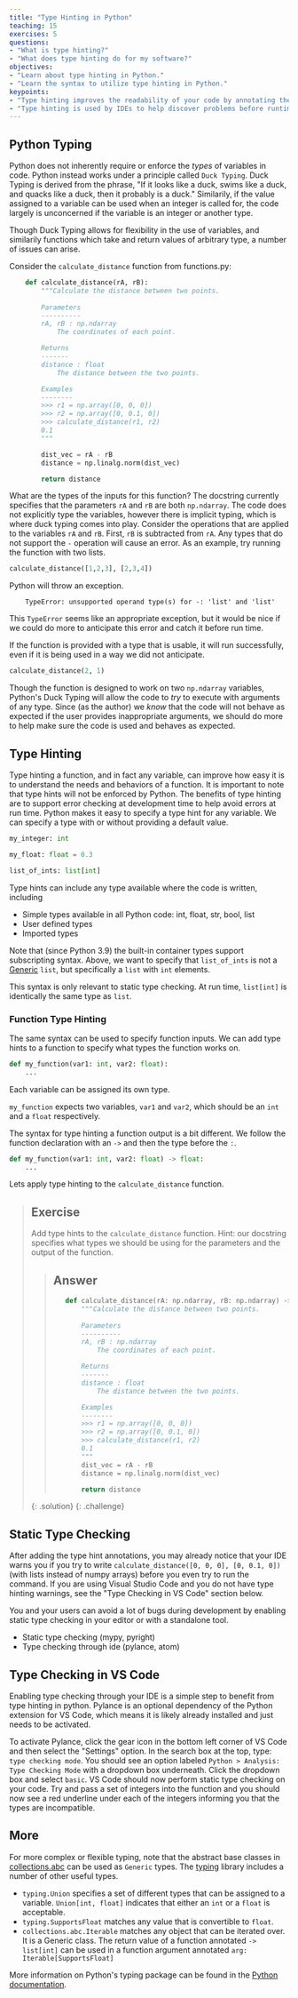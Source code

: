 ```yaml
---
title: "Type Hinting in Python"
teaching: 15
exercises: 5
questions:
- "What is type hinting?"
- "What does type hinting do for my software?"
objectives:
- "Learn about type hinting in Python."
- "Learn the syntax to utilize type hinting in Python."
keypoints:
- "Type hinting improves the readability of your code by annotating the data types of variables."
- "Type hinting is used by IDEs to help discover problems before runtime."
---
```


## Python Typing


Python does not inherently require or enforce the *types* of variables in code.
Python instead works under a principle called `Duck Typing`.
Duck Typing is derived from the phrase, "If it looks like a duck, swims like a duck, and quacks like a duck, then it probably is a duck."
Similarily, if the value assigned to a variable can be used when an integer is called for, the code largely is unconcerned if the variable is an integer or another type.

Though Duck Typing allows for flexibility in the use of variables, and similarily functions which take and return values of arbitrary type, a number of issues can arise.

Consider the `calculate_distance` function from functions.py:
```python
    def calculate_distance(rA, rB):
        """Calculate the distance between two points.
        
        Parameters
        ----------
        rA, rB : np.ndarray
            The coordinates of each point.

        Returns   
        -------
        distance : float
            The distance between the two points.

        Examples
        --------
        >>> r1 = np.array([0, 0, 0])
        >>> r2 = np.array([0, 0.1, 0])
        >>> calculate_distance(r1, r2)
        0.1
        """

        dist_vec = rA - rB
        distance = np.linalg.norm(dist_vec)

        return distance
```

What are the types of the inputs for this function?
The docstring currently specifies that the parameters `rA` and `rB` are both `np.ndarray`.
The code does not explicitly type the variables, however there is implicit typing, which is where duck typing comes into play.
Consider the operations that are applied to the variables `rA` and `rB`.
First, `rB` is subtracted from `rA`.
Any types that do not support the `-` operation will cause an error.
As an example, try running the function with two lists.

```python
calculate_distance([1,2,3], [2,3,4])
```

Python will throw an exception.

```output
    TypeError: unsupported operand type(s) for -: 'list' and 'list'
```

This `TypeError` seems like an appropriate exception, but it would be nice if we could do more to anticipate this error and catch it before run time.

If the function is provided with a type that is usable, it will run successfully, even if it is being used in a way we did not anticipate.

```python
calculate_distance(2, 1)
```

Though the function is designed to work on two `np.ndarray` variables,
Python's Duck Typing will allow the code to _try_ to execute with arguments of any type.
Since (as the author) we _know_ that the code will not behave as expected if the user provides inappropriate arguments,
we should do more to help make sure the code is used and behaves as expected.

## Type Hinting
Type hinting a function, and in fact any variable, can improve how easy it is to understand the needs and behaviors of a function.
It is important to note that type hints will not be enforced by Python.
The benefits of type hinting are to support error checking at development time to help avoid errors at run time.
Python makes it easy to specify a type hint for any variable.
We can specify a type with or without providing a default value.

```python
my_integer: int

my_float: float = 0.3

list_of_ints: list[int]
```

Type hints can include any type available where the code is written, including
 * Simple types available in all Python code: int, float, str, bool, list
 * User defined types
 * Imported types

Note that (since Python 3.9) the built-in container types support subscripting syntax.
Above, we want to specify that `list_of_ints` is not a
[Generic](https://docs.python.org/3/library/typing.html#generics) `list`,
but specifically a `list` with `int` elements.

This syntax is only relevant to static type checking.
At run time, `list[int]` is identically the same type as `list`.

### Function Type Hinting

The same syntax can be used to specify function inputs.
We can add type hints to a function to specify what types the function works on.

```python
def my_function(var1: int, var2: float):
    ...
```

Each variable can be assigned its own type.

`my_function` expects two variables, `var1` and `var2`, which should be an `int` and a `float` respectively.

The syntax for type hinting a function output is a bit different.
We follow the function declaration with an `->` and then the type before the `:`.
```python
def my_function(var1: int, var2: float) -> float:
    ...
```
Lets apply type hinting to the `calculate_distance` function.

> ## Exercise
> Add type hints to the `calculate_distance` function.
> Hint: our docstring specifies what types we should be using for the parameters and the output of the function.
>> ## Answer
>> ```python
>>    def calculate_distance(rA: np.ndarray, rB: np.ndarray) -> float:
>>        """Calculate the distance between two points.
>>        
>>        Parameters
>>        ----------
>>        rA, rB : np.ndarray
>>            The coordinates of each point.
>>
>>        Returns
>>        -------
>>        distance : float
>>            The distance between the two points.
>>
>>        Examples
>>        --------
>>        >>> r1 = np.array([0, 0, 0])
>>        >>> r2 = np.array([0, 0.1, 0])
>>        >>> calculate_distance(r1, r2)
>>        0.1
>>        """
>>        dist_vec = rA - rB
>>        distance = np.linalg.norm(dist_vec)
>>
>>        return distance
>>```
>> 
> {: .solution}
{: .challenge}

## Static Type Checking

After adding the type hint annotations, you may already notice that your IDE
warns you if you try to write `calculate_distance([0, 0, 0], [0, 0.1, 0])`
(with lists instead of numpy arrays) before you even try to run the command.
If you are using Visual Studio Code and you do not have type hinting warnings,
see the "Type Checking in VS Code" section below.

You and your users can avoid a lot of bugs during development by enabling static
type checking in your editor or with a standalone tool.

- Static type checking (mypy, pyright)
- Type checking through ide (pylance, atom)

## Type Checking in VS Code

Enabling type checking through your IDE is a simple step to benefit from type hinting in python.
Pylance is an optional dependency of the Python extension for VS Code, which means it is likely already installed and just needs to be activated.

To activate Pylance, click the gear icon in the bottom left corner of VS Code and then select the "Settings" option.
In the search box at the top, type: `type checking mode`.
You should see an option labeled `Python > Analysis: Type Checking Mode` with a dropdown box underneath.
Click the dropdown box and select `basic`.
VS Code should now perform static type checking on your code.
Try and pass a set of integers into the function and you should now see a red underline under each of the integers informing you that the types are incompatible.


## More

For more complex or flexible typing, note that the abstract base classes in
[collections.abc](https://docs.python.org/3/library/collections.abc.html) can be used as `Generic` types.
The [typing](https://docs.python.org/3/library/typing.html) library includes a number of other useful types.
 * `typing.Union` specifies a set of different types that can be assigned to a variable. `Union[int, float]` indicates that either an `int` or a `float` is acceptable.
 * `typing.SupportsFloat` matches any value that is convertible to `float`.
 * `collections.abc.Iterable` matches any object that can be iterated over.
   It is a Generic class. The return value of a function annotated `-> list[int]`
   can be used in a function argument annotated `arg: Iterable[SupportsFloat]`

More information on Python's typing package can be found in the [Python documentation](https://docs.python.org/3/library/typing.html).
